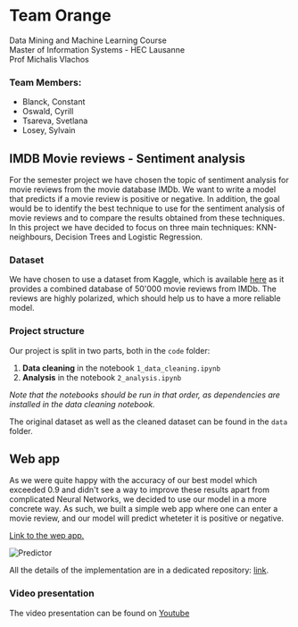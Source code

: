 # Team Orange
Data Mining and Machine Learning Course  
Master of Information Systems - HEC Lausanne  
Prof Michalis Vlachos

### Team Members:
* Blanck, Constant
* Oswald, Cyrill
* Tsareva, Svetlana
* Losey, Sylvain

## IMDB Movie reviews - Sentiment analysis
For the semester project we have chosen the topic of sentiment analysis for movie reviews from the movie database IMDb. We want to write a model that predicts if a movie review is positive or negative. In addition, the goal would be to identify the best technique to use for the sentiment analysis of movie reviews and to compare the results obtained from these techniques. In this project we have decided to focus on three main techniques: KNN-neighbours, Decision Trees and Logistic Regression.

### Dataset
We have chosen to use a dataset from Kaggle, which is available [here](https://www.kaggle.com/lakshmi25npathi/imdb-dataset-of-50k-movie-reviews) as it provides a combined database of 50'000 movie reviews from IMDb. The reviews are highly polarized, which should help us to have a more reliable model.

### Project structure
Our project is split in two parts, both in the ```code``` folder:

1. **Data cleaning** in the notebook ```1_data_cleaning.ipynb```
1. **Analysis** in the notebook ```2_analysis.ipynb```

_Note that the notebooks should be run in that order, as dependencies are installed in the data cleaning notebook._

The original dataset as well as the cleaned dataset can be found in the ```data``` folder.

## Web app
As we were quite happy with the accuracy of our best model which exceeded 0.9 and didn't see a way to improve these results apart from complicated Neural Networks, we decided to use our model in a more concrete way. As such, we built a simple web app where one can enter a movie review, and our model will predict wheteter it is positive or negative.

[Link to the wep app.](https://whispering-bastion-28721.herokuapp.com/)

![Predictor](https://i.ibb.co/LJRG8rj/Screen-Shot-2019-12-15-at-22-31-14.png "Predictor")

All the details of the implementation are in a dedicated repository: [link](https://github.com/SylvainLosey/predictor).


### Video presentation
The video presentation can be found on [Youtube](https://nvskdvk)
